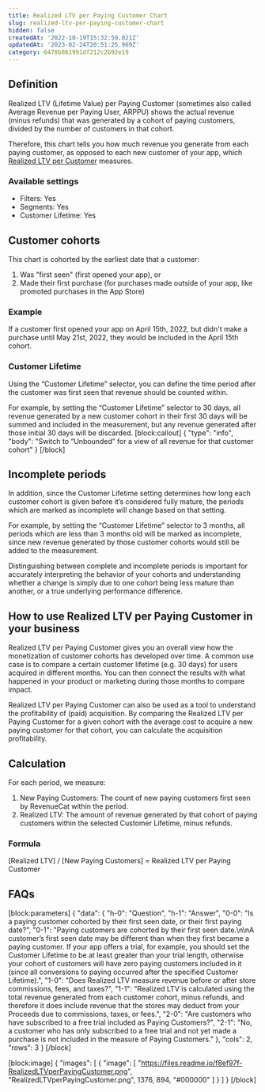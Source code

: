 ```yaml
---
title: Realized LTV per Paying Customer Chart
slug: realized-ltv-per-paying-customer-chart
hidden: false
createdAt: '2022-10-19T15:32:59.021Z'
updatedAt: '2023-02-24T20:51:25.969Z'
category: 6478b861991df212c2b92e19
---
```

## Definition
Realized LTV (Lifetime Value) per Paying Customer (sometimes also called Average Revenue per Paying User, ARPPU) shows the actual revenue (minus refunds) that was generated by a cohort of paying customers, divided by the number of customers in that cohort.

Therefore, this chart tells you how much revenue you generate from each paying customer, as opposed to each new customer of your app, which [Realized LTV per Customer](doc:realized-ltv-per-customer-chart) measures.

### Available settings

* Filters: Yes
* Segments: Yes
* Customer Lifetime: Yes

## Customer cohorts
This chart is cohorted by the earliest date that a customer:

1. Was "first seen" (first opened your app), or
2. Made their first purchase (for purchases made outside of your app, like promoted purchases in the App Store)

### Example
If a customer first opened your app on April 15th, 2022, but didn't make a purchase until May 21st, 2022, they would be included in the April 15th cohort.

### Customer Lifetime
Using the “Customer Lifetime” selector, you can define the time period after the customer was first seen that revenue should be counted within.

For example, by setting the “Customer Lifetime” selector to 30 days, all revenue generated by a new customer cohort in their first 30 days will be summed and included in the measurement, but any revenue generated after those initial 30 days will be discarded.
[block:callout]
{
  "type": "info",
  "body": "Switch to “Unbounded” for a view of all revenue for that customer cohort"
}
[/block]
## Incomplete periods
In addition, since the Customer Lifetime setting determines how long each customer cohort is given before it’s considered fully mature, the periods which are marked as incomplete will change based on that setting.

For example, by setting the “Customer Lifetime” selector to 3 months, all periods which are less than 3 months old will be marked as incomplete, since new revenue generated by those customer cohorts would still be added to the measurement.

Distinguishing between complete and incomplete periods is important for accurately interpreting the behavior of your cohorts and understanding whether a change is simply due to one cohort being less mature than another, or a true underlying performance difference.

## How to use Realized LTV per Paying Customer in your business
Realized LTV per Paying Customer gives you an overall view how the monetization of customer cohorts has developed over time. A common use case is to compare a certain customer lifetime (e.g. 30 days) for users acquired in different months. You can then connect the results with what happened in your product or marketing during those months to compare impact.

Realized LTV per Paying Customer can also be used as a tool to understand the profitability of (paid) acquisition. By comparing the Realized LTV per Paying Customer for a given cohort with the average cost to acquire a new paying customer for that cohort, you can calculate the acquisition profitability.

## Calculation
For each period, we measure:

1. New Paying Customers: The count of new paying customers first seen by RevenueCat within the period.
2. Realized LTV: The amount of revenue generated by that cohort of paying customers within the selected Customer Lifetime, minus refunds.

### Formula
[Realized LTV] / [New Paying Customers] = Realized LTV per Paying Customer

## FAQs
[block:parameters]
{
  "data": {
    "h-0": "Question",
    "h-1": "Answer",
    "0-0": "Is a paying customer cohorted by their first seen date, or their first paying date?",
    "0-1": "Paying customers are cohorted by their first seen date.\n\nA customer’s first seen date may be different than when they first became a paying customer. If your app offers a trial, for example, you should set the Customer Lifetime to be at least greater than your trial length, otherwise your cohort of customers will have zero paying customers included in it (since all conversions to paying occurred after the specified Customer Lifetime).",
    "1-0": "Does Realized LTV measure revenue before or after store commissions, fees, and taxes?",
    "1-1": "Realized LTV is calculated using the total revenue generated from each customer cohort, minus refunds, and therefore it does include revenue that the stores may deduct from your Proceeds due to commissions, taxes, or fees.",
    "2-0": "Are customers who have subscribed to a free trial included as Paying Customers?",
    "2-1": "No, a customer who has only subscribed to a free trial and not yet made a purchase is not included in the measure of Paying Customers."
  },
  "cols": 2,
  "rows": 3
}
[/block]

[block:image]
{
  "images": [
    {
      "image": [
        "https://files.readme.io/f8ef97f-RealizedLTVperPayingCustomer.png",
        "RealizedLTVperPayingCustomer.png",
        1376,
        894,
        "#000000"
      ]
    }
  ]
}
[/block]